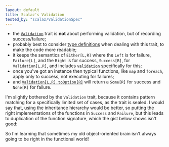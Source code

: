 ```yaml
---
layout: default
title: Scalaz's Validation
tested_by: "scalaz/ValidationSpec"
---
```

* the [`Validation`](https://github.com/scalaz/scalaz/blob/master/core/src/main/scala/scalaz/Validation.scala) trait is **not** about performing validation, but of recording success/failure;
* probably best to consider [type definitions](https://github.com/mattdenner/scala-playground/blob/master/src/test/scala/com/denner/scalaz/ValidationSpec.scala#L17) when dealing with this trait, to make the code more readable;
* it keeps the semantics of `Either[L,R]` where the `Left` is for failure, `Failure[L]`, and the `Right` is for success, `Success[R]`, for `Validation[L,R]`, and includes [`validation`](https://github.com/scalaz/scalaz/blob/master/core/src/main/scala/scalaz/Validation.scala#L127) specifically for this;
* once you've got an instance then typical functions, like `map` and `foreach`, apply only to success, not executing for failures;
* and [`Validation[L,R].toOption[R]`](https://github.com/scalaz/scalaz/blob/master/core/src/main/scala/scalaz/Validation.scala#L38) will return a `Some[R]` for success and `None[R]` for failure.

I'm slightly bothered by the `Validation` trait, because it contains pattern matching for a specifically limited set of cases, as the trait is sealed.  I would say that, using
the inheritance hierarchy would be better, so putting the right implementations of the functions in `Success` and `Failure`, but this leads to duplication of the function
signature, which the gist below shows isn't good:

<script src="https://gist.github.com/4703562.js">
</script>

So I'm learning that sometimes my old object-oriented brain isn't always going to be right in the functional world!
